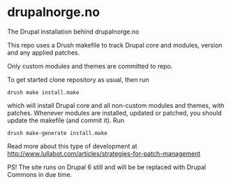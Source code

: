 drupalnorge.no
==============

The Drupal installation behind drupalnorge.no

This repo uses a Drush makefile to track Drupal core and modules, 
version and any applied patches.

Only custom modules and themes are committed to repo.

To get started clone repository as usual, then run

    drush make install.make

which will install Drupal core and all non-custom modules and themes, 
*with* patches. Whenever modules are installed, updated or patched,
you should update the makefile (and commit it). Run

    drush make-generate install.make

Read more about this type of development at
http://www.lullabot.com/articles/strategies-for-patch-management


PS! The site runs on Drupal 6 still and will be 
be replaced with Drupal Commons in due time.

